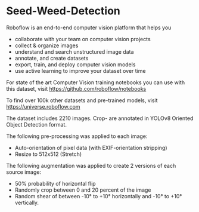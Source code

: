 # Seed-Weed-Detection
Roboflow is an end-to-end computer vision platform that helps you
* collaborate with your team on computer vision projects
* collect & organize images
* understand and search unstructured image data
* annotate, and create datasets
* export, train, and deploy computer vision models
* use active learning to improve your dataset over time

For state of the art Computer Vision training notebooks you can use with this dataset,
visit https://github.com/roboflow/notebooks

To find over 100k other datasets and pre-trained models, visit https://universe.roboflow.com

The dataset includes 2210 images.
Crop- are annotated in YOLOv8 Oriented Object Detection format.

The following pre-processing was applied to each image:
* Auto-orientation of pixel data (with EXIF-orientation stripping)
* Resize to 512x512 (Stretch)

The following augmentation was applied to create 2 versions of each source image:
* 50% probability of horizontal flip
* Randomly crop between 0 and 20 percent of the image
* Random shear of between -10° to +10° horizontally and -10° to +10° vertically.
 
